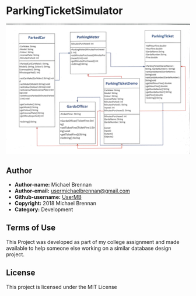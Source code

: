 # ParkingTicketSimulator


![ParkingTicketSimulator_UML](https://github.com/UserMB/ParkingTicketSimulator/blob/master/Image/ParkingTicketSimulator_UML.png)



## Author

* **Author-name:** Michael Brennan
* **Author-email:** usermichaelbrennan@gmail.com
* **Github-username:** [UserMB](https://github.com/UserMB)
* **Copyright:** 2018 Michael Brennan
* **Category:** Development

## Terms of Use

This Project was developed as part of my college assignment and made available to help someone else working on a similar database design project.

## License

This project is licensed under the MIT License
